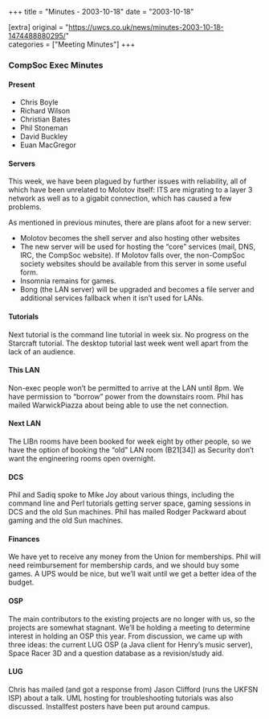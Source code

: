 +++
title = "Minutes - 2003-10-18"
date = "2003-10-18"

[extra]
original = "https://uwcs.co.uk/news/minutes-2003-10-18-1474488880295/"    
categories = ["Meeting Minutes"]
+++

### CompSoc Exec Minutes

#### Present

  - Chris Boyle
  - Richard Wilson
  - Christian Bates
  - Phil Stoneman
  - David Buckley
  - Euan MacGregor

#### Servers

This week, we have been plagued by further issues with reliability, all of which have been unrelated to Molotov itself: ITS are migrating to a layer 3 network as well as to a gigabit connection, which has caused a few problems.

As mentioned in previous minutes, there are plans afoot for a new server:

  - Molotov becomes the shell server and also hosting other websites
  - The new server will be used for hosting the “core” services (mail, DNS, IRC, the CompSoc website). If Molotov falls over, the non-CompSoc society websites should be available from this server in some useful form.
  - Insomnia remains for games.
  - Bong (the LAN server) will be upgraded and becomes a file server and additional services fallback when it isn’t used for LANs.

#### Tutorials

Next tutorial is the command line tutorial in week six. No progress on the Starcraft tutorial. The desktop tutorial last week went well apart from the lack of an audience.

#### This LAN

Non-exec people won’t be permitted to arrive at the LAN until 8pm. We have permission to “borrow” power from the downstairs room. Phil has mailed WarwickPiazza about being able to use the net connection.

#### Next LAN

The LIBn rooms have been booked for week eight by other people, so we have the option of booking the “old” LAN room  (B21\[34\])  as Security don’t want the engineering rooms open overnight.

#### DCS

Phil and Sadiq spoke to Mike Joy about various things, including the command line and Perl tutorials getting server space, gaming sessions in DCS and the old Sun machines. Phil has mailed Rodger Packward about gaming and the old Sun machines.

#### Finances

We have yet to receive any money from the Union for memberships. Phil will need reimbursement for membership cards, and we should buy some games. A UPS would be nice, but we’ll wait until we get a better idea of the budget.

#### OSP

The main contributors to the existing projects are no longer with us, so the projects are somewhat stagnant. We’ll be holding a meeting to determine interest in holding an OSP this year. From discussion, we came up with three ideas: the current LUG OSP (a Java client for Henry’s music server), Space Racer 3D and a question database as a revision/study aid.

#### LUG

Chris has mailed (and got a response from) Jason Clifford (runs the UKFSN ISP) about a talk. UML hosting for troubleshooting tutorials was also discussed. Installfest posters have been put around campus.
